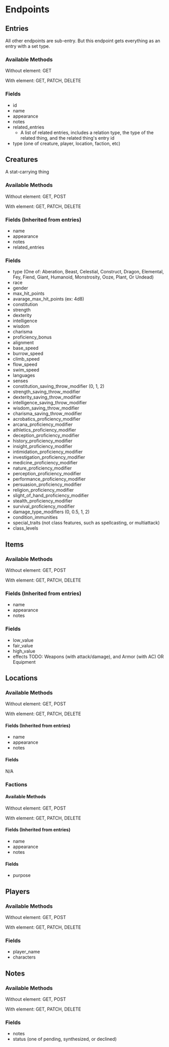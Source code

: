 # Endpoints

## Entries

All other endpoints are sub-entry. But this endpoint gets everything as an entry with a set type.

### Available Methods

Without element: GET

With element: GET, PATCH, DELETE

### Fields

* id
* name
* appearance
* notes
* related_entries
    * A list of related entries, includes a relation type, the type of the related thing, and the related thing's entry id
* type (one of creature, player, location, faction, etc)

## Creatures
A stat-carrying thing

### Available Methods

Without element: GET, POST

With element: GET, PATCH, DELETE

### Fields (Inherited from entries)
* name
* appearance
* notes
* related_entries

### Fields
* type (One of: Aberation, Beast, Celestial, Construct, Dragon, Elemental, Fey, Fiend, Giant, Humanoid, Monstrosity, Ooze, Plant, Or Undead)
* race
* gender
* max_hit_points
* avarage_max_hit_points (ex: 4d8)
* constitution
* strength
* dexterity
* intelligence
* wisdom
* charisma
* proficiency_bonus
* alignment
* base_speed
* burrow_speed
* climb_speed
* flow_speed
* swim_speed
* languages
* senses
* constitution_saving_throw_modifier (0, 1, 2)
* strength_saving_throw_modifier
* dexterity_saving_throw_modifier
* intelligence_saving_throw_modifier
* wisdom_saving_throw_modifier
* charisma_saving_throw_modifier
* acrobatics_proficiency_modifier
* arcana_proficiency_modifier
* athletics_proficiency_modifier
* deception_proficiency_modifier
* history_proficiency_modifier
* insight_proficiency_modifier
* intimidation_proficiency_modifier
* investigation_proficiency_modifier
* medicine_proficiency_modifier
* nature_proficiency_modifier
* perception_proficiency_modifier
* performance_proficiency_modifier
* persuasion_proficiency_modifier
* religion_proficiency_modifier
* slight_of_hand_proficiency_modifier
* stealth_proficiency_modifier
* survival_proficiency_modifier
* damage_type_modifiers (0, 0.5, 1, 2)
* condition_immunities
* special_traits (not class features, such as spellcasting, or multiattack)
* class_levels

## Items

### Available Methods

Without element: GET, POST

With element: GET, PATCH, DELETE

### Fields (Inherited from entries)
* name
* appearance
* notes

### Fields
* low_value
* fair_value
* high_value
* effects
TODO: Weapons (with attack/damage), and Armor (with AC) OR Equipment

## Locations

### Available Methods

Without element: GET, POST

With element: GET, PATCH, DELETE

#### Fields (Inherited from entries)
* name
* appearance
* notes

#### Fields
N/A

### Factions

#### Available Methods

Without element: GET, POST

With element: GET, PATCH, DELETE

#### Fields (Inherited from entries)
* name
* appearance
* notes

#### Fields
* purpose

## Players

### Available Methods

Without element: GET, POST

With element: GET, PATCH, DELETE

### Fields
* player_name
* characters


## Notes

### Available Methods

Without element: GET, POST

With element: GET, PATCH, DELETE

### Fields
* notes
* status (one of pending, synthesized, or declined)
